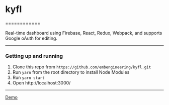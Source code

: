 # kyfl
============

Real-time dashboard using Firebase, React, Redux, Webpack, and supports Google oAuth for editing.

---

### Getting up and running

1. Clone this repo from `https://github.com/embengineering/kyfl.git`
2. Run `yarn` from the root directory to install Node Modules
3. Run `yarn start`
4. Open http://localhost:3000/

---

[Demo](https://embengineering.github.io/kyfl/)



